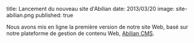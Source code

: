 title: Lancement du nouveau site d'Abilian
date: 2013/03/20
image: site-abilian.png
published: true

Nous avons mis en ligne la première version de notre site Web, basé sur notre
plateforme de gestion de contenu Web, [Abilian CMS](/fr/technologies/).